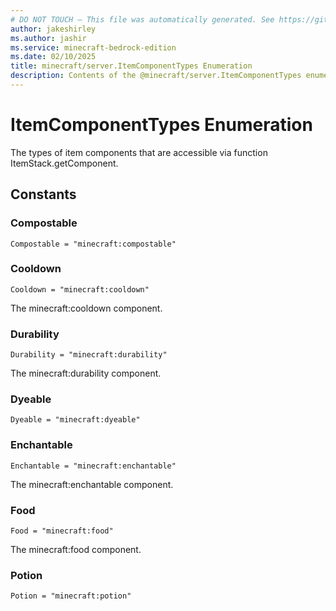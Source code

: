 ```yaml
---
# DO NOT TOUCH — This file was automatically generated. See https://github.com/mojang/minecraftapidocsgenerator to modify descriptions, examples, etc.
author: jakeshirley
ms.author: jashir
ms.service: minecraft-bedrock-edition
ms.date: 02/10/2025
title: minecraft/server.ItemComponentTypes Enumeration
description: Contents of the @minecraft/server.ItemComponentTypes enumeration.
---
```

# ItemComponentTypes Enumeration

The types of item components that are accessible via function ItemStack.getComponent.

## Constants
### **Compostable**
`Compostable = "minecraft:compostable"`
### **Cooldown**
`Cooldown = "minecraft:cooldown"`

The minecraft:cooldown component.
### **Durability**
`Durability = "minecraft:durability"`

The minecraft:durability component.
### **Dyeable**
`Dyeable = "minecraft:dyeable"`
### **Enchantable**
`Enchantable = "minecraft:enchantable"`

The minecraft:enchantable component.
### **Food**
`Food = "minecraft:food"`

The minecraft:food component.
### **Potion**
`Potion = "minecraft:potion"`
